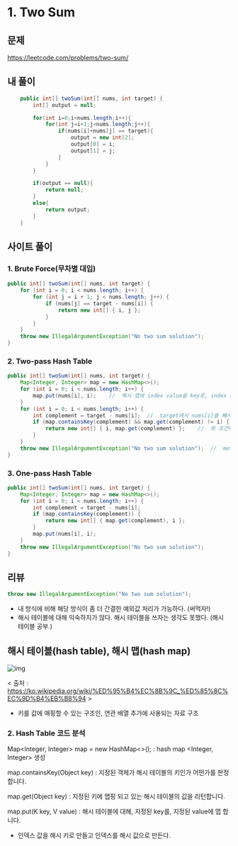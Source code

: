 # 1. Two Sum

## 문제

https://leetcode.com/problems/two-sum/

## 내 풀이

```java
    public int[] twoSum(int[] nums, int target) {
        int[] output = null;

        for(int i=0;i<nums.length;i++){
            for(int j=i+1;j<nums.length;j++){
                if(nums[i]+nums[j] == target){
                    output = new int[2];
                    output[0] = i;
                    output[1] = j;
                }
            }
        }

        if(output == null){
            return null;
        }
        else{
            return output;
        }
    }
```

## 사이트 풀이

### 1. Brute Force(무차별 대입)

```java
public int[] twoSum(int[] nums, int target) {
    for (int i = 0; i < nums.length; i++) {
        for (int j = i + 1; j < nums.length; j++) {
            if (nums[j] == target - nums[i]) {
                return new int[] { i, j };
            }
        }
    }
    throw new IllegalArgumentException("No two sum solution");
}
```

### 2. Two-pass Hash Table

```java
public int[] twoSum(int[] nums, int target) {
    Map<Integer, Integer> map = new HashMap<>();
    for (int i = 0; i < nums.length; i++) {
        map.put(nums[i], i);    //  해시 맵에 index value을 key로, index key를 value로 put한다.
    }
    for (int i = 0; i < nums.length; i++) {
        int complement = target - nums[i];  //  target에서 nums[i]를 빼서 complement에 대입.
        if (map.containsKey(complement) && map.get(complement) != i) { //   complement 키 값이 해당 map안에 있고 해당 키의 값을 get했을 때 동일한 index가 아닌지 비교한다.
            return new int[] { i, map.get(complement) };    //  위 조건에 만족한다면 해당 index와 complement의 값(nums index값)을 int[]로 return 한다.
        }
    }
    throw new IllegalArgumentException("No two sum solution");  //  method에 부적절한 argument가 전달되었음을 나타내기 위해 발생.
}
```

### 3. One-pass Hash Table

```java
public int[] twoSum(int[] nums, int target) {
    Map<Integer, Integer> map = new HashMap<>();
    for (int i = 0; i < nums.length; i++) {
        int complement = target - nums[i];
        if (map.containsKey(complement)) {
            return new int[] { map.get(complement), i };
        }
        map.put(nums[i], i);
    }
    throw new IllegalArgumentException("No two sum solution");
}
```

## 리뷰

```java
throw new IllegalArgumentException("No two sum solution");
```

- 내 방식에 비해 해당 방식이 좀 더 간결한 예외값 처리가 가능하다. (써먹자!)
- 해시 테이블에 대해 익숙하지가 않다. 해시 테이블을 쓰자는 생각도 못했다. (해시 테이블 공부.)

## 해시 테이블(hash table), 해시 맵(hash map)

![img](https://upload.wikimedia.org/wikipedia/commons/thumb/7/7d/Hash_table_3_1_1_0_1_0_0_SP.svg/220px-Hash_table_3_1_1_0_1_0_0_SP.svg.png)

< 출처 : https://ko.wikipedia.org/wiki/%ED%95%B4%EC%8B%9C_%ED%85%8C%EC%9D%B4%EB%B8%94 >

- 키를 값에 매핑할 수 있는 구조인, 연관 배열 추가에 사용되는 자료 구조

### 2. Hash Table 코드 분석

Map<Integer, Integer> map = new HashMap<>(); : hash map <Integer, Integer> 생성

map.containsKey(Object key) : 지정된 객체가 해시 테이블의 키인가 어떤가를 판정합니다.

map.get(Object key) : 지정된 키에 맵핑 되고 있는 해시 테이블의 값을 리턴합니다.

map.put(K key, V value) : 해시 테이블에 대해, 지정된 key를, 지정된 value에 맵 합니다.

- 인덱스 값을 해시 키로 만들고 인덱스를 해시 값으로 만든다.
